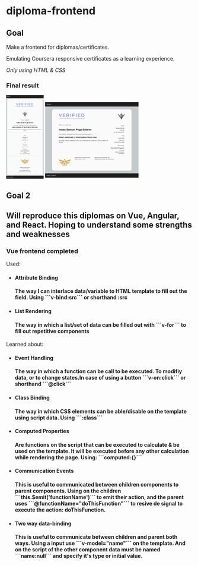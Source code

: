 # diploma-frontend

<h2>Goal</h2>
<p>Make a frontend for diplomas/certificates.</p>
<p>Emulating Coursera responsive certificates as a learning experience. </p>
<p><i>Only using HTML & CSS</i></p>
<h3>Final result</h3>
<p float="left">
<img src="Basic_HTML_&_CSS/lib/screenshots/portrait.png" alt="screenshot of project portrait mode" width=20% height=20%> 
<img src="Basic_HTML_&_CSS/lib/screenshots/landscape.png" alt="screenshot of project landscape mode" width=50% height=50%>
</p>
<h2>Goal 2<h2>
<p>Will reproduce this diplomas on Vue, Angular, and React. Hoping to understand some strengths and weaknesses</p>
<h3>Vue frontend completed</h3>
<p>Used:</p>
<ul>
<li><h4>Attribute Binding<h4> <p>The way I can interlace data/variable to HTML template to fill out the field. Using ```<b>v-bind:src</b>``` or shorthand <b>:src</b></p></li>
<li><h4>List Rendering<h4> <p>The way in which a list/set of data can be filled out with ```<b>v-for</b>``` to fill out repetitive components</p></li>
</ul>
<p>Learned about:</p>
<ul>
<li><h4>Event Handling<h4> <p>The way in which a function can be call to be executed. To modifiy data, or to change states.In case of using a button ```<b>v-on:click</b>``` or shorthand ```<b>@click</b>```</p></li>
<li><h4>Class Binding<h4> <p>The way in which CSS elements can be able/disable on the template using script data. Using ```<b>:class</b>```</p></li>
<li><h4>Computed Properties<h4> <p>Are functions on the script that can be executed to calculate & be used on the template. It will be executed before any other calculation while rendering the page. Using: ```<b>computed:{}</b>```</p></li>
<li><h4>Communication Events<h4> <p>This is useful to communicated between children components to parent components. Using on the children ```<b>this.$emit('functionName')</b>``` to emit their action, and the parent uses ```<b>@functionName="doThisFunction"</b>``` to resive de signal to execute the action: doThisFunction. </p></li>
<li><h4>Two way data-binding<h4> <p>This is useful to communicate between children and parent both ways. Using a input use ```<b>v-model="name"</b>``` on the template. And on the script of the other component data must be named ```name:null``` and specify it's type or initial value. </p></li>
</ul>
</ul>
